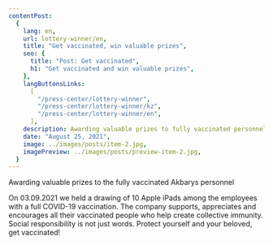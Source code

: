 ```yaml
---
contentPost:
  {
    lang: en,
    url: lottery-winner/en,
    title: "Get vaccinated, win valuable prizes",
    seo: {
      title: "Post: Get vaccinated",
      h1: "Get vaccinated and win valuable prizes",
    },
    langButtonsLinks:
      [
        "/press-center/lottery-winner",
        "/press-center/lottery-winner/kz",
        "/press-center/lottery-winner/en",
      ],
    description: Awarding valuable prizes to fully vaccinated personnel...,
    date: "August 25, 2021",
    image: ../images/posts/item-2.jpg,
    imagePreview: ../images/posts/preview-item-2.jpg,
  }
---
```


Awarding valuable prizes to the fully vaccinated Akbarys personnel

On 03.09.2021 we held a drawing of 10 Apple iPads among the employees with a full COVID-19 vaccination. The company supports, appreciates and encourages all their vaccinated people who help create collective immunity. Social responsibility is not just words. Protect yourself and your beloved, get vaccinated!
